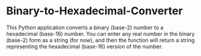 # Binary-to-Hexadecimal-Converter
This Python application converts a binary (base-2) number to a hexadecimal (base-16) number.
You can enter any real number in the binary (base-2) form as a string (for now), and then the function will return a string representing the hexadecimal (base-16) version of the number.
